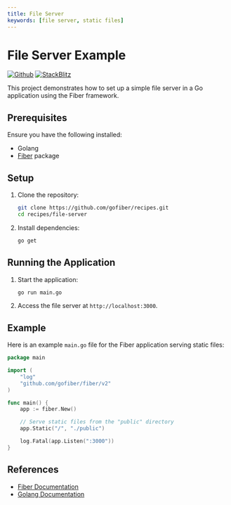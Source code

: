 ```yaml
---
title: File Server
keywords: [file server, static files]
---
```


# File Server Example

[![Github](https://img.shields.io/static/v1?label=&message=Github&color=2ea44f&style=for-the-badge&logo=github)](https://github.com/gofiber/recipes/tree/master/file-server) [![StackBlitz](https://img.shields.io/static/v1?label=&message=StackBlitz&color=2ea44f&style=for-the-badge&logo=StackBlitz)](https://stackblitz.com/github/gofiber/recipes/tree/master/file-server)

This project demonstrates how to set up a simple file server in a Go application using the Fiber framework.

## Prerequisites

Ensure you have the following installed:

- Golang
- [Fiber](https://github.com/gofiber/fiber) package

## Setup

1. Clone the repository:
    ```sh
    git clone https://github.com/gofiber/recipes.git
    cd recipes/file-server
    ```

2. Install dependencies:
    ```sh
    go get
    ```

## Running the Application

1. Start the application:
    ```sh
    go run main.go
    ```

2. Access the file server at `http://localhost:3000`.

## Example

Here is an example `main.go` file for the Fiber application serving static files:

```go
package main

import (
    "log"
    "github.com/gofiber/fiber/v2"
)

func main() {
    app := fiber.New()

    // Serve static files from the "public" directory
    app.Static("/", "./public")

    log.Fatal(app.Listen(":3000"))
}
```

## References

- [Fiber Documentation](https://docs.gofiber.io)
- [Golang Documentation](https://golang.org/doc/)
